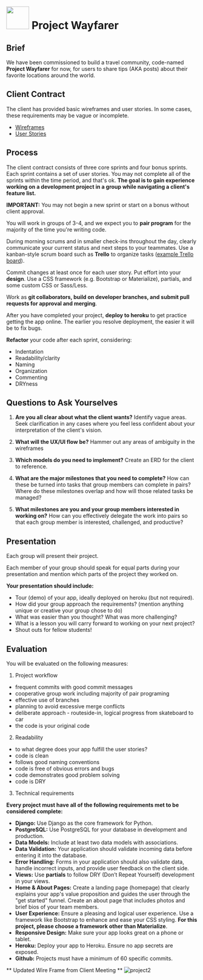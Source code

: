 # <img src="https://cloud.githubusercontent.com/assets/7833470/10899314/63829980-8188-11e5-8cdd-4ded5bcb6e36.png" height="60"> Project Wayfarer

## Brief

We have been commissioned to build a travel community, code-named **Project Wayfarer** for now, for users to share tips (AKA posts) about their favorite locations around the world.

## Client Contract

The client has provided basic wireframes and user stories. In some cases, these requirements may be vague or incomplete.

- [Wireframes](./wireframes.png)
- [User Stories](./user-stories.md)

## Process

The client contract consists of three core sprints and four bonus sprints. Each sprint contains a set of user stories. You may not complete all of the sprints within the time period, and that's ok. **The goal is to gain experience working on a development project in a group while navigating a client's feature list.**

**IMPORTANT:** You may not begin a new sprint or start on a bonus without client approval.

You will work in groups of 3-4, and we expect you to **pair program** for the majority of the time you're writing code.

During morning scrums and in smaller check-ins throughout the day, clearly communicate your current status and next steps to your teammates. Use a kanban-style scrum board such as **Trello** to organize tasks ([example Trello board](https://trello.com/b/JPdt327u/vagabond)).

Commit changes at least once for each user story. Put effort into your **design**. Use a CSS framework (e.g. Bootstrap or Materialize), partials, and some custom CSS or Sass/Less.

Work as **git collaborators, build on developer branches, and submit pull requests for approval and merging**.

After you have completed your project, **deploy to heroku** to get practice getting the app online. The earlier you resolve deployment, the easier it will be to fix bugs.

**Refactor** your code after each sprint, considering:

- Indentation
- Readability/clarity
- Naming
- Organization
- Commenting
- DRYness

## Questions to Ask Yourselves

1. **Are you all clear about what the client wants?** Identify vague areas. Seek clarification in any cases where you feel less confident about your interpretation of the client's vision.

2. **What will the UX/UI flow be?** Hammer out any areas of ambiguity in the wireframes

3. **Which models do you need to implement?** Create an ERD for the client to reference.

4. **What are the major milestones that you need to complete?** How can these be turned into tasks that group members can complete in pairs? Where do these milestones overlap and how will those related tasks be managed?

5. **What milestones are you and your group members interested in working on?** How can you effectively delegate the work into pairs so that each group member is interested, challenged, and productive?

## Presentation

Each group will present their project.

Each member of your group should speak for equal parts during your presentation and mention which parts of the project they worked on.

**Your presentation should include:**

- Tour (demo) of your app, ideally deployed on heroku (but not required).
- How did your group approach the requirements? (mention anything unique or creative your group chose to do)
- What was easier than you thought? What was more challenging?
- What is a lesson you will carry forward to working on your next project?
- Shout outs for fellow students!

## Evaluation

You will be evaluated on the following measures:

1. Project workflow

- frequent commits with good commit messages
- cooperative group work including majority of pair programing
- effective use of branches
- planning to avoid excessive merge conflicts
- deliberate approach - routeside-in, logical progress from skateboard to car
- the code is your original code

2. Readability

- to what degree does your app fulfill the user stories?
- code is clean
- follows good naming conventions
- code is free of obvious errors and bugs
- code demonstrates good problem solving
- code is DRY

3. Technical requirements

**Every project must have all of the following requirements met to be considered complete:**

- **Django:** Use Django as the core framework for Python.
- **PostgreSQL:** Use PostgreSQL for your database in development and production.
- **Data Models:** Include at least two data models with associations.
- **Data Validation:** Your application should validate incoming data before entering it into the database.
- **Error Handling:** Forms in your application should also validate data, handle incorrect inputs, and provide user feedback on the client side.
- **Views:** Use **partials** to follow DRY (Don’t Repeat Yourself) development in your views.
- **Home & About Pages:** Create a landing page (homepage) that clearly explains your app's value proposition and guides the user through the "get started" funnel. Create an about page that includes photos and brief bios of your team members.
- **User Experience:** Ensure a pleasing and logical user experience. Use a framework like Bootstrap to enhance and ease your CSS styling. **For this project, please choose a framework other than Materialize**.
- **Responsive Design:** Make sure your app looks great on a phone or tablet.
- **Heroku:** Deploy your app to Heroku. Ensure no app secrets are exposed.
- **Github:** Projects must have a minimum of 60 specific commits.

** Updated Wire Frame from Client Meeting **
![project2](https://media.git.generalassemb.ly/user/35272/files/0747ab00-b49b-11eb-96b6-6157ca63f496)
